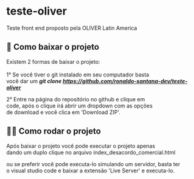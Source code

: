 # teste-oliver
Teste front end proposto pela OLIVER Latin America

## 🤔 Como baixar o projeto
Existem 2 formas de baixar o projeto:<br><br>
1° Se você tiver o git instalado em seu computador basta<br> você dar um <strong><i>git clone https://github.com/ronaldo-santana-dev/teste-oliver</i></strong>

2° Entre na página do repositório no github e clique em<br> code, após o clique irá abrir um dropdown com as opções<br> de download e você clica em 'Download ZIP'.

## 👨‍💻 Como rodar o projeto

Após baixar o projeto você pode executar o projeto apenas<br> dando um duplo clique no arquivo index_desacordo_comercial.html<br>

ou se preferir você pode executa-lo simulando um servidor, basta ter<br> o visual studio code e baixar a extensão 'Live Server' e executa-lo.



